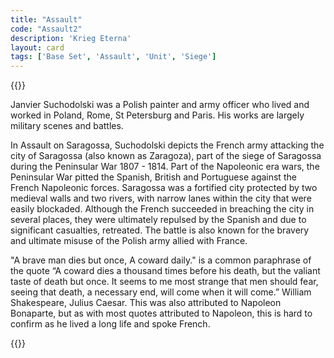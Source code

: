 ```yaml
---
title: "Assault"
code: "Assault2"
description: 'Krieg Eterna'
layout: card
tags: ['Base Set', 'Assault', 'Unit', 'Siege']
---
```

{{<card-detail-page title="Assault2" artwork="Assault on Saragossa by January Suchodolski (1845)">}}
<p class="rule-paragraph">
Janvier Suchodolski was a Polish painter and army officer who lived and worked in Poland, Rome, St Petersburg and Paris.  His works are largely military scenes and battles.  
</p>
<p class="rule-paragraph">
In Assault on Saragossa, Suchodolski depicts the French army attacking the city of Saragossa (also known as Zaragoza), part of the siege of Saragossa during the Peninsular War 1807 - 1814.  Part of the Napoleonic era wars, the Peninsular War pitted the Spanish, British and Portuguese against the French Napoleonic forces.  Saragossa was a fortified city protected by two medieval walls and two rivers, with narrow lanes within the city that were easily blockaded.  Although the French succeeded in breaching the city in several places, they were ultimately repulsed by the Spanish and due to significant casualties, retreated.  The battle is also known for the bravery and ultimate misuse of the Polish army allied with France.
</p>
<p class="rule-paragraph">
"A brave man dies but once, A coward daily." is a common paraphrase of the quote “A coward dies a thousand times before his death, but the valiant taste of death but once. It seems to me most strange that men should fear, seeing that death, a necessary end, will come when it will come.” William Shakespeare, Julius Caesar. This was also attributed to Napoleon Bonaparte, but as with most quotes attributed to Napoleon, this is hard to confirm as he lived a long life and spoke French.
</p>
{{</card-detail-page>}}